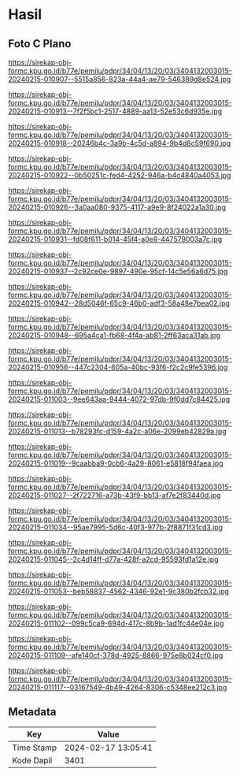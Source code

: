 # Hasil

## Foto C Plano

https://sirekap-obj-formc.kpu.go.id/b77e/pemilu/pdpr/34/04/13/20/03/3404132003015-20240215-010907--5515a856-823a-44a4-ae79-546389d8e524.jpg

https://sirekap-obj-formc.kpu.go.id/b77e/pemilu/pdpr/34/04/13/20/03/3404132003015-20240215-010913--7f2f5bc1-2517-4889-aa13-52e53c6d935e.jpg

https://sirekap-obj-formc.kpu.go.id/b77e/pemilu/pdpr/34/04/13/20/03/3404132003015-20240215-010918--20246b4c-3a9b-4c5d-a894-9b4d8c59f690.jpg

https://sirekap-obj-formc.kpu.go.id/b77e/pemilu/pdpr/34/04/13/20/03/3404132003015-20240215-010922--0b50251c-fed4-4252-946a-b4c4840a4053.jpg

https://sirekap-obj-formc.kpu.go.id/b77e/pemilu/pdpr/34/04/13/20/03/3404132003015-20240215-010926--3a0aa080-9375-4117-a9e9-8f24022a1a30.jpg

https://sirekap-obj-formc.kpu.go.id/b77e/pemilu/pdpr/34/04/13/20/03/3404132003015-20240215-010931--fd08f611-b014-45f4-a0e8-447579003a7c.jpg

https://sirekap-obj-formc.kpu.go.id/b77e/pemilu/pdpr/34/04/13/20/03/3404132003015-20240215-010937--2c92ce0e-9897-490e-95cf-14c5e56a6d75.jpg

https://sirekap-obj-formc.kpu.go.id/b77e/pemilu/pdpr/34/04/13/20/03/3404132003015-20240215-010942--28d5046f-65c9-46b0-adf3-58a48e7bea02.jpg

https://sirekap-obj-formc.kpu.go.id/b77e/pemilu/pdpr/34/04/13/20/03/3404132003015-20240215-010948--695a4ca1-fb68-4f4a-ab81-2ff63aca31ab.jpg

https://sirekap-obj-formc.kpu.go.id/b77e/pemilu/pdpr/34/04/13/20/03/3404132003015-20240215-010956--447c2304-605a-40bc-93f6-f2c2c9fe5396.jpg

https://sirekap-obj-formc.kpu.go.id/b77e/pemilu/pdpr/34/04/13/20/03/3404132003015-20240215-011003--9ee643aa-9444-4072-97db-9f0dd7c84425.jpg

https://sirekap-obj-formc.kpu.go.id/b77e/pemilu/pdpr/34/04/13/20/03/3404132003015-20240215-011013--b78293fc-d159-4a2c-a06e-2099eb42829a.jpg

https://sirekap-obj-formc.kpu.go.id/b77e/pemilu/pdpr/34/04/13/20/03/3404132003015-20240215-011019--9caabba9-0cb6-4a29-8061-e5818f94faea.jpg

https://sirekap-obj-formc.kpu.go.id/b77e/pemilu/pdpr/34/04/13/20/03/3404132003015-20240215-011027--2f722716-a73b-43f9-bb13-af7e2f83440d.jpg

https://sirekap-obj-formc.kpu.go.id/b77e/pemilu/pdpr/34/04/13/20/03/3404132003015-20240215-011034--95ae7995-5d6c-40f3-977b-2f8871f31cd3.jpg

https://sirekap-obj-formc.kpu.go.id/b77e/pemilu/pdpr/34/04/13/20/03/3404132003015-20240215-011045--2c4d14ff-d77a-428f-a2cd-95593fd1a12e.jpg

https://sirekap-obj-formc.kpu.go.id/b77e/pemilu/pdpr/34/04/13/20/03/3404132003015-20240215-011053--beb58837-4562-4346-92e1-9c380b2fcb32.jpg

https://sirekap-obj-formc.kpu.go.id/b77e/pemilu/pdpr/34/04/13/20/03/3404132003015-20240215-011102--099c5ca9-694d-417c-8b9b-1ad1fc44e04e.jpg

https://sirekap-obj-formc.kpu.go.id/b77e/pemilu/pdpr/34/04/13/20/03/3404132003015-20240215-011109--afe140cf-378d-4925-8866-975e8b024cf0.jpg

https://sirekap-obj-formc.kpu.go.id/b77e/pemilu/pdpr/34/04/13/20/03/3404132003015-20240215-011117--03167549-4b49-4264-8306-c5348ee212c3.jpg


## Metadata

| Key        | Value               |
| ---------- | ------------------- |
| Time Stamp | 2024-02-17 13:05:41 |
| Kode Dapil | 3401                |



